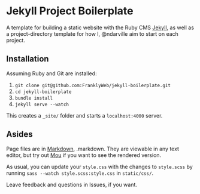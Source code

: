 Jekyll Project Boilerplate
==========================
A template for building a static website with the Ruby CMS [Jekyll][jekyll], as well as a project-directory template for how I, @ndarville aim to start on each project.

## Installation

Assuming Ruby and Git are installed:

1. `git clone git@github.com:FranklyWeb/jekyll-boilerplate.git`
2. `cd jekyll-boilerplate`
3. `bundle install`
4. `jekyll serve --watch`

This creates a `_site/` folder and starts a `localhost:4000` server.

## Asides
Page files are in [Markdown][markdown], .markdown. They are viewable in any text editor, but try out [Mou][mou] if you want to see the rendered version.

As usual, you can update your `style.css` with the changes to `style.scss` by running `sass --watch style.scss:style.css` in `static/css/`.

Leave feedback and questions in Issues, if you want.


[jekyll]: http://jekyllrb.com
[markdown]: http://daringfireball.net/projects/markdown/
[mou]: http://mouapp.com/

